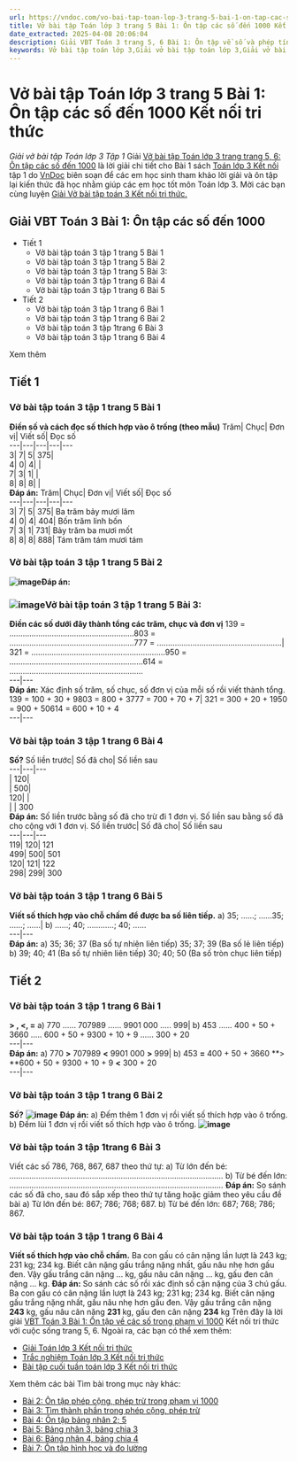 ```yaml
---
url: https://vndoc.com/vo-bai-tap-toan-lop-3-trang-5-bai-1-on-tap-cac-so-den-1000-ket-noi-tri-thuc-304204
title: Vở bài tập Toán lớp 3 trang 5 Bài 1: Ôn tập các số đến 1000 Kết nối tri thức - Giải vở bài tập Toán lớp 3 Tập 1 - VnDoc.com
date_extracted: 2025-04-08 20:06:04
description: Giải VBT Toán 3 trang 5, 6 Bài 1: Ôn tập về số và phép tính trong phạm vi 1000 Kết nối là tài liệu giúp các em ôn tập lại hệ thống các bài tập rèn luyện kỹ năng giải vở bài tập Toán 3
keywords: Vở bài tập toán lớp 3,Giải vở bài tập toán lớp 3,Giải vở bài tập Toán 3 tập 1 trang 5 6,Vở bài tập toán lớp 3 tập 1,Giải VBT Toán 3 trang 5 Kết nối,Toán 3 Bài 1 Ôn tập về số và phép tính trong phạm vi 1000 kết nối,vở bài tập toán lớp 3 sách kết nối,Ôn tập về số và phép tính trong phạm vi 1000 kết nối,giải vở bài tập toán lớp 3 tập 1,Hướng dẫn giải bài tập Toán lớp 3,bài tập toán lớp 3 có đáp án,để học tốt toán lớp 3,VBT Toán 3 KNTT,Ôn tập về số và phép tính trong phạm vi 1000
---
```


# Vở bài tập Toán lớp 3 trang 5 Bài 1: Ôn tập các số đến 1000 Kết nối tri thức
 _Giải vở bài tập Toán lớp 3 Tập 1_
Giải [Vở bài tập Toán lớp 3 trang trang 5, 6: Ôn tập các số đến 1000](<https://vndoc.com/vo-bai-tap-toan-lop-3-trang-5-bai-1-on-tap-cac-so-den-1000-ket-noi-tri-thuc-304204>) là lời giải chi tiết cho Bài 1  sách [Toán lớp 3 Kết nối](<https://vndoc.com/toan-lop-3-kntt> "Toán lớp 3 Kết nối") tập 1 do [VnDoc](<https://vndoc.com/>) biên soạn để các em học sinh tham khảo lời giải và ôn tập lại kiến thức đã học nhằm giúp các em học tốt môn Toán lớp 3. Mời các bạn cùng luyện [Giải Vở bài tập toán 3 Kết nối tri thức.](<https://vndoc.com/vo-bai-tap-toan-lop-3-ket-noi-tri-thuc>)
## **Giải VBT Toán 3 Bài 1: Ôn tập các số đến 1000**
  * Tiết 1
    * Vở bài tập toán 3 tập 1 trang 5 Bài 1
    * Vở bài tập toán 3 tập 1 trang 5 Bài 2
    * Vở bài tập toán 3 tập 1 trang 5 Bài 3:
    * Vở bài tập toán 3 tập 1 trang 6 Bài 4
    * Vở bài tập toán 3 tập 1 trang 6 Bài 5
  * Tiết 2
    * Vở bài tập toán 3 tập 1 trang 6 Bài 1
    * Vở bài tập toán 3 tập 1 trang 6 Bài 2
    * Vở bài tập toán 3 tập 1trang 6 Bài 3
    * Vở bài tập toán 3 tập 1 trang 6 Bài 4

Xem thêm
## Tiết 1
### Vở bài tập toán 3 tập 1 trang 5 Bài 1
**Điền số và cách đọc số thích hợp vào ô trống \(theo mẫu\)**
Trăm| Chục| Đơn vị| Viết số| Đọc số  
---|---|---|---|---  
3| 7| 5| 375|   
4| 0| 4| |   
7| 3| 1| |   
8| 8| 8| |   
**Đáp án:**
Trăm| Chục| Đơn vị| Viết số| Đọc số  
---|---|---|---|---  
3| 7| 5| 375| Ba trăm bảy mươi lăm  
4| 0| 4| 404| Bốn trăm linh bốn  
7| 3| 1| 731| Bảy trăm ba mươi mốt  
8| 8| 8| 888| Tám trăm tám mươi tám  
### Vở bài tập toán 3 tập 1 trang 5 Bài 2
**![image](https://i.vdoc.vn/data/image/2023/09/04/bai-2-trang-5-vbt-toan-3-kntt-h1.png)Đáp án:**
### **![image](https://i.vdoc.vn/data/image/2023/09/04/bai-2-trang-5-vbt-toan-3-kntt-h2.png)Vở bài tập toán 3 tập 1 trang 5 Bài 3:**
**Điền các số dưới đây thành tổng các trăm, chục và đơn vị**
139 = ........................................................803 = ........................................................777 = ........................................................| 321 = ............................................................950 = ............................................................614 = ............................................................  
---|---  
**Đáp án:**
Xác định số trăm, số chục, số đơn vị của mỗi số rồi viết thành tổng.
139 = 100 + 30 + 9803 = 800 + 3777 = 700 + 70 + 7| 321 = 300 + 20 + 1950 = 900 + 50614 = 600 + 10 + 4  
---|---  
### Vở bài tập toán 3 tập 1 trang 6 Bài 4
**Số?**
Số liền trước| Số đã cho| Số liền sau  
---|---|---  
| 120|   
| 500|   
120| |   
| | 300  
**Đáp án:**
Số liền trước bằng số đã cho trừ đi 1 đơn vị.
Số liền sau bằng số đã cho cộng với 1 đơn vị.
Số liền trước| Số đã cho| Số liền sau  
---|---|---  
119| 120| 121  
499| 500| 501  
120| 121| 122  
298| 299| 300  
### Vở bài tập toán 3 tập 1 trang 6 Bài 5
**Viết số thích hợp vào chỗ chấm để được ba số liên tiếp.**
a\) 35; ……; ……35; ……; ……| b\) ……; 40; …………; 40; ……  
---|---  
**Đáp án:**
a\) 35; 36; 37 \(Ba số tự nhiên liên tiếp\)
35; 37; 39 \(Ba số lẻ liên tiếp\)
b\) 39; 40; 41 \(Ba số tự nhiên liên tiếp\)
30; 40; 50 \(Ba số tròn chục liên tiếp\)
## Tiết 2
### Vở bài tập toán 3 tập 1 trang 6 Bài 1
**> , <, =**
a\) 770 ...... 707989 ...... 9901 000 ..... 999| b\) 453 ...... 400 + 50 + 3660 ..... 600 + 50 + 9300 + 10 + 9 ...... 300 + 20  
---|---  
**Đáp án:**
a\) 770 **>** 707989 **<** 9901 000 **>** 999| b\) 453 **=** 400 + 50 + 3660 **> **600 + 50 + 9300 + 10 + 9 **<** 300 + 20  
---|---  
### Vở bài tập toán 3 tập 1 trang 6 Bài 2
**Số?**
**![image](https://i.vdoc.vn/data/image/2023/09/04/bai-2-trang-6-vbt-toan-3-kntt.png)**
**Đáp án:**
a\) Đếm thêm 1 đơn vị rồi viết số thích hợp vào ô trống.
b\) Đếm lùi 1 đơn vị rồi viết số thích hợp vào ô trống.
**![image](https://i.vdoc.vn/data/image/2023/09/04/bai-2-trang-6-vbt-toan-3-kntt-h2.png)**
### Vở bài tập toán 3 tập 1trang 6 Bài 3
Viết các số 786, 768, 867, 687 theo thứ tự:
a\) Từ lớn đến bé: ……………………………………………………………………………………
b\) Từ bé đến lớn: ……………………………………………………………………………………
**Đáp án:**
So sánh các số đã cho, sau đó sắp xếp theo thứ tự tăng hoặc giảm theo yêu cầu đề bài
a\) Từ lớn đến bé: 867; 786; 768; 687.
b\) Từ bé đến lớn: 687; 768; 786; 867.
### Vở bài tập toán 3 tập 1 trang 6 Bài 4
**Viết số thích hợp vào chỗ chấm.**
Ba con gấu có cân nặng lần lượt là 243 kg; 231 kg; 234 kg. Biết cân nặng gấu trắng nặng nhất, gấu nâu nhẹ hơn gấu đen. Vậy gấu trắng cân nặng … kg, gấu nâu cân nặng … kg, gấu đen cân nặng … kg.
**Đáp án:**
So sánh các số rồi xác định số cận nặng của 3 chú gấu.
Ba con gấu có cân nặng lần lượt là 243 kg; 231 kg; 234 kg. Biết cân nặng gấu trắng nặng nhất, gấu nâu nhẹ hơn gấu đen. Vậy gấu trắng cân nặng **243** kg, gấu nâu cân nặng **231** kg, gấu đen cân nặng **234** kg
Trên đây là lời giải [VBT Toán 3 Bài 1: Ôn tập về các số trong phạm vi 1000](<https://vndoc.com/vo-bai-tap-toan-lop-3-trang-5-bai-1-on-tap-cac-so-den-1000-ket-noi-tri-thuc-304204>) Kết nối tri thức với cuộc sống trang 5, 6. Ngoài ra, các bạn có thể xem thêm:
  * [Giải Toán lớp 3 Kết nối tri thức](<https://vndoc.com/toan-lop-3-kntt>)
  * [Trắc nghiệm Toán lớp 3 Kết nối tri thức](<https://vndoc.com/trac-nghiem-toan-3-kntt>)
  * [Bài tập cuối tuần toán lớp 3 Kết nối tri thức](<https://vndoc.com/de-kiem-tra-cuoi-tuan-toan3>)

Xem thêm các bài Tìm bài trong mục này khác:
  * [Bài 2: Ôn tập phép cộng, phép trừ trong phạm vi 1000](</vo-bai-tap-toan-lop-3-trang-7-bai-2-on-tap-phep-cong-phep-tru-trong-pham-vi-1000-ket-noi-tri-thuc-304221>)
  * [Bài 3: Tìm thành phần trong phép cộng, phép trừ](</vo-bai-tap-toan-lop-3-trang-9-bai-3-tim-thanh-phan-trong-phep-cong-phep-tru-ket-noi-tri-thuc-304292>)
  * [Bài 4: Ôn tập bảng nhân 2; 5](</toan-lop-3-trang-14-15-bai-4-on-tap-bang-nhan-2-5-bang-chia-2-5-kntt-269739>)
  * [Bài 5: Bảng nhân 3, bảng chia 3](</vo-bai-tap-toan-lop-3-trang-13-bai-5-bang-nhan-3-bang-chia-3-ket-noi-tri-thuc-304642>)
  * [Bài 6: Bảng nhân 4, bảng chia 4](</vo-bai-tap-toan-lop-3-trang-15-bai-6-bang-nhan-4-bang-chia-4-ket-noi-tri-thuc-304766>)
  * [Bài 7: Ôn tập hình học và đo lường](</vo-bai-tap-toan-lop-3-trang-17-bai-7-on-tap-hinh-hoc-va-do-luong-ket-noi-tri-thuc-304774>)

